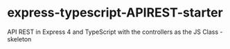 # express-typescript-APIREST-starter
API REST in Express 4 and TypeScript with the controllers as the JS Class - skeleton
